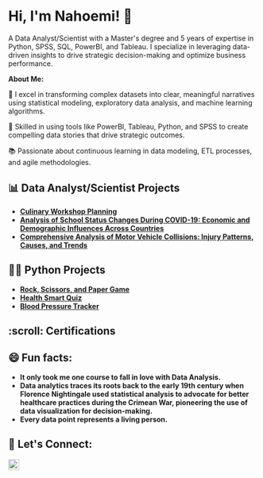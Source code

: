 <h1>Hi, I'm Nahoemi! 👋</h1>

A Data Analyst/Scientist with a Master's degree and 5 years of expertise in Python, SPSS, SQL, PowerBI, and Tableau. I specialize in leveraging data-driven insights to drive strategic decision-making and optimize business performance.

<b>About Me:</b>

🧮  I excel in transforming complex datasets into clear, meaningful narratives using statistical modeling, exploratory data analysis, and machine learning algorithms.

🌟 Skilled in using tools like PowerBI, Tableau, Python, and SPSS to create compelling data stories that drive strategic outcomes.

📚 Passionate about continuous learning in data modeling, ETL processes, and agile methodologies.

<h2>📊 Data Analyst/Scientist Projects</h2>

- <b>[Culinary Workshop Planning](https://github.com/NahoemiP/Python-Projects/blob/b0e8a1fc70cd4e1de4b36e569ef22d932f3eb15c/Culinary%20Workshop%20Planning.ipynb)</b>
- <b>[Analysis of School Status Changes During COVID-19: Economic and Demographic Influences Across Countries](https://github.com/NahoemiP/Python-Projects/blob/5685ada19934424341319cfc8b4427ff860923ba/Analysis%20of%20School%20Status%20Changes%20During%20(COVID-19)-%20Economic%20and%20Demographic%20Influences%20Across%20Countries.ipynb)<b>
- <b> [Comprehensive Analysis of Motor Vehicle Collisions: Injury Patterns, Causes, and Trends](https://github.com/NahoemiP/Python-Projects/blob/79e967c3ea37ec3c2381d9f3024fee9c12f7c290/Comprehensive%20Motor%20Vehicle%20Collisions.ipynb)<b>

<h2>👨‍💻 Python Projects</h2>

- <b>[Rock, Scissors, and Paper Game](https://github.com/NahoemiP/Python-Projects/blob/ee574278f9e637c949945f5c86e29a6716d99d53/Rock%2C%20Paper%2C%20Scissors%20Game.py)</b>
- <b>[Health Smart Quiz](https://github.com/NahoemiP/Python-Projects/blob/ee574278f9e637c949945f5c86e29a6716d99d53/Health%20Smart%20Quiz.ipynb)</b>
- <b>[Blood Pressure Tracker](https://github.com/NahoemiP/Python-Projects/blob/6a58db69a0a5655557aad3350dc79814dbcc23d4/Blood%20Pressure%20Tracker.ipynb)</b>

<h2>:scroll: Certifications</h2>

<h2>😄 Fun facts: </h2>

- It only took me one course to fall in love with Data Analysis.
- Data analytics traces its roots back to the early 19th century when Florence Nightingale used statistical analysis to advocate for better healthcare practices during the Crimean War, pioneering the use of data visualization for decision-making.
- Every data point represents a living person.

<h2> 🤳 Let's Connect:</h2>

<a href="https://www.linkedin.com/in/nahoemipablo" target="_blank">
  <img align="left" alt="Nahoemipablo | LinkedIn" width="22px" src="https://cdn.jsdelivr.net/npm/simple-icons@v3/icons/linkedin.svg">
</a>

<!--
**NahoemiP/NahoemiP** is a ✨ _special_ ✨ repository because its `README.md` (this file) appears on your GitHub profile.

Here are some ideas to get you started:

- 🔭 I’m currently working on ...
- 🌱 I’m currently learning ...
- 👯 I’m looking to collaborate on ...
- 🤔 I’m looking for help with ...
- 💬 Ask me about ...
- 📫 How to reach me: ...
- 😄 Pronouns: ...
- ⚡  ...
-->
